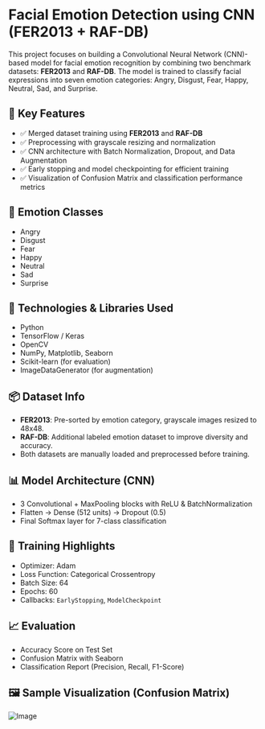 # Facial Emotion Detection using CNN (FER2013 + RAF-DB)

This project focuses on building a Convolutional Neural Network (CNN)-based model for facial emotion recognition by combining two benchmark datasets: **FER2013** and **RAF-DB**. The model is trained to classify facial expressions into seven emotion categories: Angry, Disgust, Fear, Happy, Neutral, Sad, and Surprise.

## 🧠 Key Features

- ✅ Merged dataset training using **FER2013** and **RAF-DB**
- ✅ Preprocessing with grayscale resizing and normalization
- ✅ CNN architecture with Batch Normalization, Dropout, and Data Augmentation
- ✅ Early stopping and model checkpointing for efficient training
- ✅ Visualization of Confusion Matrix and classification performance metrics

## 📁 Emotion Classes

- Angry  
- Disgust  
- Fear  
- Happy  
- Neutral  
- Sad  
- Surprise

## 🧰 Technologies & Libraries Used

- Python
- TensorFlow / Keras
- OpenCV
- NumPy, Matplotlib, Seaborn
- Scikit-learn (for evaluation)
- ImageDataGenerator (for augmentation)

## 📦 Dataset Info

- **FER2013**: Pre-sorted by emotion category, grayscale images resized to 48x48.  
- **RAF-DB**: Additional labeled emotion dataset to improve diversity and accuracy.  
- Both datasets are manually loaded and preprocessed before training.

## 📊 Model Architecture (CNN)

- 3 Convolutional + MaxPooling blocks with ReLU & BatchNormalization
- Flatten → Dense (512 units) → Dropout (0.5)
- Final Softmax layer for 7-class classification

## 🚀 Training Highlights

- Optimizer: Adam  
- Loss Function: Categorical Crossentropy  
- Batch Size: 64  
- Epochs: 60  
- Callbacks: `EarlyStopping`, `ModelCheckpoint`  

## 📈 Evaluation

- Accuracy Score on Test Set  
- Confusion Matrix with Seaborn  
- Classification Report (Precision, Recall, F1-Score)

## 🖼️ Sample Visualization (Confusion Matrix)


![Image](https://github.com/user-attachments/assets/9b34fc8e-a76b-4d56-9604-6f9bb5dc08ec)






